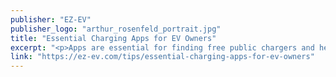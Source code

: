 ```yaml
---
publisher: "EZ-EV"
publisher_logo: "arthur_rosenfeld_portrait.jpg"
title: "Essential Charging Apps for EV Owners"
excerpt: "<p>Apps are essential for finding free public chargers and helping you connect with other EV drivers. New apps can also help soon-to-be EV owners pick the best model for their needs.</p>"
link: "https://ez-ev.com/tips/essential-charging-apps-for-ev-owners"
---
```

